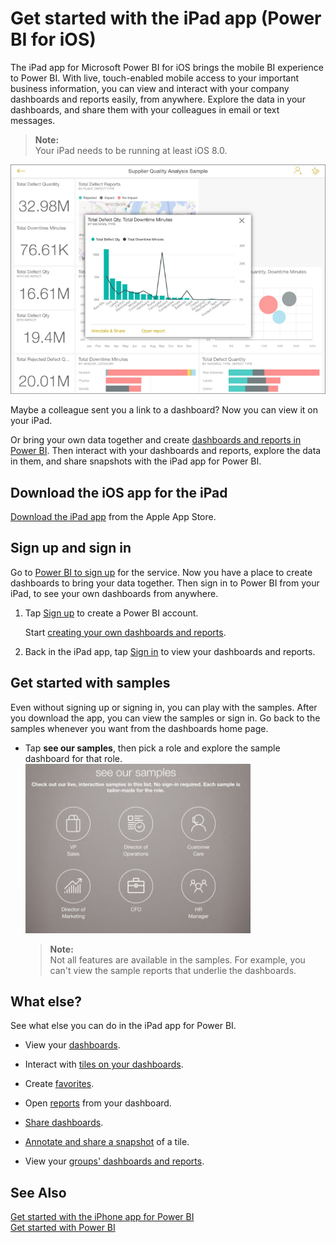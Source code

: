 ﻿<properties 
   pageTitle="Get started with the iPad app (Power BI for iOS)"
   description="Get started with the iPad app (Power BI for iOS)"
   services="powerbi" 
   documentationCenter="" 
   authors="jastru" 
   manager="mblythe" 
   editor=""
   tags=""/>
 
<tags
   ms.service="powerbi"
   ms.devlang="NA"
   ms.topic="article"
   ms.tgt_pltfrm="NA"
   ms.workload="powerbi"
   ms.date="10/15/2015"
   ms.author="jastru"/>

# Get started with the iPad app (Power BI for iOS)  

The iPad app for Microsoft Power BI for iOS brings the mobile BI experience to Power BI. With live, touch-enabled mobile access to your important business information, you can view and interact with your company dashboards and reports easily, from anywhere. Explore the data in your dashboards, and share them with your colleagues in email or text messages.  

>**Note:**  
>Your iPad needs to be running at least iOS 8.0.

![](media/powerbi-mobile-iphone-app-get-started/PBI_iPad_DashPopout.png)

Maybe a colleague sent you a link to a dashboard? Now you can view it on your iPad.

Or bring your own data together and create [dashboards and reports in Power BI](powerbi-service-get-started.md). Then interact with your dashboards and reports, explore the data in them, and share snapshots with the iPad app for Power BI.

## Download the iOS app for the iPad  
[Download the iPad app](http://go.microsoft.com/fwlink/?LinkId=522062) from the Apple App Store.

## Sign up and sign in  
Go to [Power BI to sign up](http://go.microsoft.com/fwlink/?LinkID=513879) for the service. Now you have a place to create dashboards to bring your data together. Then sign in to Power BI from your iPad, to see your own dashboards from anywhere.

1.  Tap [Sign up](http://go.microsoft.com/fwlink/?LinkID=513879) to create a Power BI account.

    Start [creating your own dashboards and reports](powerbi-service-get-started.md).

2.  Back in the iPad app, tap [Sign in](http://go.microsoft.com/fwlink/?LinkId=522061) to view your dashboards and reports.

## Get started with samples  
Even without signing up or signing in, you can play with the samples. After you download the app, you can view the samples or sign in. Go back to the samples whenever you want from the dashboards home page.

-   Tap **see our samples**, then pick a role and explore the sample dashboard for that role.  
    ![](media/powerbi-mobile-iphone-app-get-started/PBI_SamplesImage.jpg)

    >**Note:**  
    >Not all features are available in the samples. For example, you can't view the sample reports that underlie the dashboards. 

## What else?  
See what else you can do in the iPad app for Power BI.

-   View your [dashboards](powerbi-mobile-dashboards-on-the-ipad-app.md).

-   Interact with [tiles on your dashboards](powerbi-mobile-tiles-in-the-ipad-app.md).

-   Create [favorites](powerbi-mobile-favorites-on-the-ipad-app.md).

-   Open [reports](powerbi-mobile-reports-on-the-ipad-app.md) from your dashboard.

-   [Share dashboards](powerbi-mobile-share-dashboards-from-the-ipad-app.md).

-   [Annotate and share a snapshot](powerbi-mobile-annotate-and-share-a-snapshot-from-the-ipad-app.md) of a tile.

-   View your [groups' dashboards and reports](powerbi-service-mobile-groups-in-the-ipad-app.md).

## See Also  
[Get started with the iPhone app for Power BI](powerbi-mobile-ipad-app-get-started.md)  
[Get started with Power BI](powerbi-service-get-started.md)  